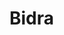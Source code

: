 [description]: # "Help improve Samizdat, spot fake news, and create your own."
[keywords]: # "code,report,translate,Github"

# Bidra